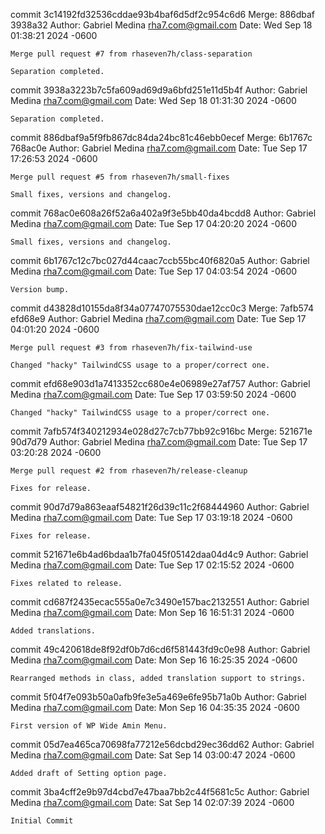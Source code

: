 commit 3c14192fd32536cddae93b4baf6d5df2c954c6d6
Merge: 886dbaf 3938a32
Author: Gabriel Medina <rha7.com@gmail.com>
Date:   Wed Sep 18 01:38:21 2024 -0600

    Merge pull request #7 from rhaseven7h/class-separation
    
    Separation completed.

commit 3938a3223b7c5fa609ad69d9a6bfd251e11d5b4f
Author: Gabriel Medina <rha7.com@gmail.com>
Date:   Wed Sep 18 01:31:30 2024 -0600

    Separation completed.

commit 886dbaf9a5f9fb867dc84da24bc81c46ebb0ecef
Merge: 6b1767c 768ac0e
Author: Gabriel Medina <rha7.com@gmail.com>
Date:   Tue Sep 17 17:26:53 2024 -0600

    Merge pull request #5 from rhaseven7h/small-fixes
    
    Small fixes, versions and changelog.

commit 768ac0e608a26f52a6a402a9f3e5bb40da4bcdd8
Author: Gabriel Medina <rha7.com@gmail.com>
Date:   Tue Sep 17 04:20:20 2024 -0600

    Small fixes, versions and changelog.

commit 6b1767c12c7bc027d44caac7ccb55bc40f6820a5
Author: Gabriel Medina <rha7.com@gmail.com>
Date:   Tue Sep 17 04:03:54 2024 -0600

    Version bump.

commit d43828d10155da8f34a07747075530dae12cc0c3
Merge: 7afb574 efd68e9
Author: Gabriel Medina <rha7.com@gmail.com>
Date:   Tue Sep 17 04:01:20 2024 -0600

    Merge pull request #3 from rhaseven7h/fix-tailwind-use
    
    Changed "hacky" TailwindCSS usage to a proper/correct one.

commit efd68e903d1a7413352cc680e4e06989e27af757
Author: Gabriel Medina <rha7.com@gmail.com>
Date:   Tue Sep 17 03:59:50 2024 -0600

    Changed "hacky" TailwindCSS usage to a proper/correct one.

commit 7afb574f340212934e028d27c7cb77bb92c916bc
Merge: 521671e 90d7d79
Author: Gabriel Medina <rha7.com@gmail.com>
Date:   Tue Sep 17 03:20:28 2024 -0600

    Merge pull request #2 from rhaseven7h/release-cleanup
    
    Fixes for release.

commit 90d7d79a863eaaf54821f26d39c11c2f68444960
Author: Gabriel Medina <rha7.com@gmail.com>
Date:   Tue Sep 17 03:19:18 2024 -0600

    Fixes for release.

commit 521671e6b4ad6bdaa1b7fa045f05142daa04d4c9
Author: Gabriel Medina <rha7.com@gmail.com>
Date:   Tue Sep 17 02:15:52 2024 -0600

    Fixes related to release.

commit cd687f2435ecac555a0e7c3490e157bac2132551
Author: Gabriel Medina <rha7.com@gmail.com>
Date:   Mon Sep 16 16:51:31 2024 -0600

    Added translations.

commit 49c420618de8f92df0b7d6cd6f581443fd9c0e98
Author: Gabriel Medina <rha7.com@gmail.com>
Date:   Mon Sep 16 16:25:35 2024 -0600

    Rearranged methods in class, added translation support to strings.

commit 5f04f7e093b50a0afb9fe3e5a469e6fe95b71a0b
Author: Gabriel Medina <rha7.com@gmail.com>
Date:   Mon Sep 16 04:35:35 2024 -0600

    First version of WP Wide Amin Menu.

commit 05d7ea465ca70698fa77212e56dcbd29ec36dd62
Author: Gabriel Medina <rha7.com@gmail.com>
Date:   Sat Sep 14 03:00:47 2024 -0600

    Added draft of Setting option page.

commit 3ba4cff2e9b97d4cbd7e47baa7bb2c44f5681c5c
Author: Gabriel Medina <rha7.com@gmail.com>
Date:   Sat Sep 14 02:07:39 2024 -0600

    Initial Commit
